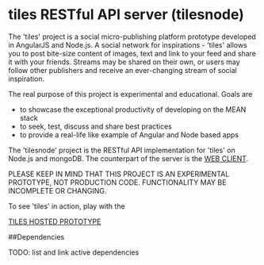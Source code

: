 # tiles RESTful API server (tilesnode)

The 'tiles' project is a social micro-publishing platform prototype developed in AngularJS and Node.js. A social network for inspirations - 'tiles' allows you to post bite-size content of images, text and link to your feed and share it with your friends. Streams may be shared on their own, or users may follow other publishers and receive an ever-changing stream of social inspiration.

The real purpose of this project is experimental and educational. Goals are

- to showcase the exceptional productivity of developing on the MEAN stack
- to seek, test, discuss and share best practices
- to provide a real-life like example of Angular and Node based apps

The 'tilesnode' project is the RESTful API implementation for 'tiles' on Node.js and mongoDB. The counterpart of the server is the [WEB CLIENT](https://github.com/mrrorinc/tiles).

PLEASE KEEP IN MIND THAT THIS PROJECT IS AN EXPERIMENTAL PROTOTYPE, NOT PRODUCTION CODE. FUNCTIONALITY MAY BE INCOMPLETE OR CHANGING.

To see 'tiles' in action, play with the

[TILES HOSTED PROTOTYPE](http://development.mrrorinc-tiles.divshot.io/)




##Dependencies

TODO: list and link active dependencies
